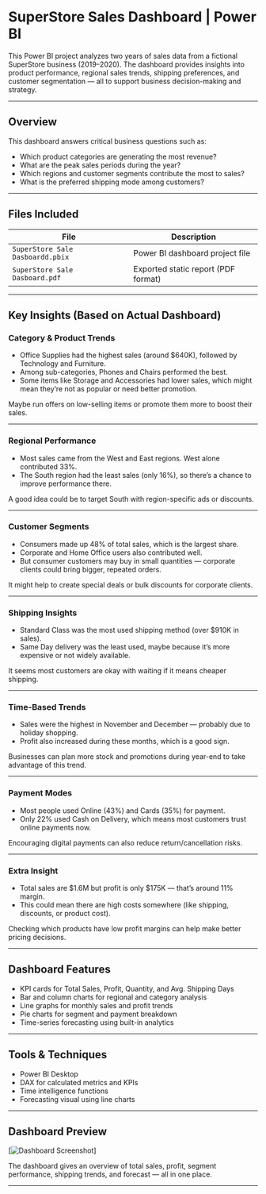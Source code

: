 # SuperStore Sales Dashboard | Power BI

This Power BI project analyzes two years of sales data from a fictional SuperStore business (2019–2020). The dashboard provides insights into product performance, regional sales trends, shipping preferences, and customer segmentation — all to support business decision-making and strategy.

---

## Overview

This dashboard answers critical business questions such as:

- Which product categories are generating the most revenue?
- What are the peak sales periods during the year?
- Which regions and customer segments contribute the most to sales?
- What is the preferred shipping mode among customers?

---

## Files Included

| File                                | Description                         |
|-------------------------------------|-------------------------------------|
| `SuperStore Sale Dasboardd.pbix`    | Power BI dashboard project file     |
| `SuperStore Sale Dasboard.pdf`      | Exported static report (PDF format) |

---

## Key Insights (Based on Actual Dashboard)

###  Category & Product Trends
- Office Supplies had the highest sales (around $640K), followed by Technology and Furniture.
- Among sub-categories, Phones and Chairs performed the best.
- Some items like Storage and Accessories had lower sales, which might mean they’re not as popular or need better promotion.

 Maybe run offers on low-selling items or promote them more to boost their sales.

---

### Regional Performance
- Most sales came from the West and East regions. West alone contributed 33%.
- The South region had the least sales (only 16%), so there’s a chance to improve performance there.

A good idea could be to target South with region-specific ads or discounts.

---

### Customer Segments
- Consumers made up 48% of total sales, which is the largest share.
- Corporate and Home Office users also contributed well.
- But consumer customers may buy in small quantities — corporate clients could bring bigger, repeated orders.

It might help to create special deals or bulk discounts for corporate clients.

---

### Shipping Insights
- Standard Class was the most used shipping method (over $910K in sales).
- Same Day delivery was the least used, maybe because it’s more expensive or not widely available.

It seems most customers are okay with waiting if it means cheaper shipping.

---

### Time-Based Trends
- Sales were the highest in November and December — probably due to holiday shopping.
- Profit also increased during these months, which is a good sign.

Businesses can plan more stock and promotions during year-end to take advantage of this trend.

---

### Payment Modes
- Most people used Online (43%) and Cards (35%) for payment.
- Only 22% used Cash on Delivery, which means most customers trust online payments now.

Encouraging digital payments can also reduce return/cancellation risks.

---

### Extra Insight
- Total sales are $1.6M but profit is only $175K — that’s around 11% margin.
- This could mean there are high costs somewhere (like shipping, discounts, or product cost).

Checking which products have low profit margins can help make better pricing decisions.

---

## Dashboard Features

- KPI cards for Total Sales, Profit, Quantity, and Avg. Shipping Days
- Bar and column charts for regional and category analysis
- Line graphs for monthly sales and profit trends
- Pie charts for segment and payment breakdown
- Time-series forecasting using built-in analytics

---

## Tools & Techniques

- Power BI Desktop
- DAX for calculated metrics and KPIs
- Time intelligence functions
- Forecasting visual using line charts

---

## Dashboard Preview

[![Dashboard Screenshot]( <link src="https://github.com/user-attachments/assets/c8aa9072-72cc-4a3f-b95d-f565a86f09dd" />
)]


The dashboard gives an overview of total sales, profit, segment performance, shipping trends, and forecast — all in one place.

---
